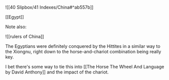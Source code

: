 ![[40 Slipbox/41 Indexes/China#^ab557b]]

[[Egypt]]

Note also:

![[rulers of China]]

The Egyptians were definitely conquered by the Hittites in a similar way to the Xiongnu, right down to the horse-and-chariot combination being really key. 

I bet there's some way to tie this into [[The Horse The Wheel And Language by David Anthony]] and the impact of the chariot. 